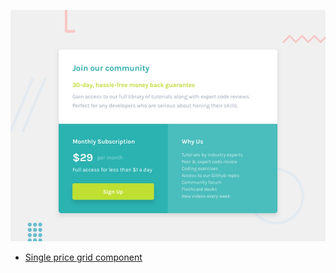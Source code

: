 ![Design preview for the Single price grid component coding challenge](./design/desktop-preview.jpg)

- [Single price grid component](https://vercel.com/)